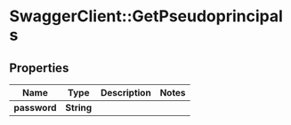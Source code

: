 # SwaggerClient::GetPseudoprincipals

## Properties
Name | Type | Description | Notes
------------ | ------------- | ------------- | -------------
**password** | **String** |  | 


